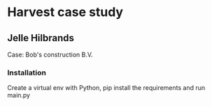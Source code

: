 # Harvest case study
## Jelle Hilbrands
Case: Bob's construction B.V.

### Installation
Create a virtual env with Python, pip install the requirements and run main.py

